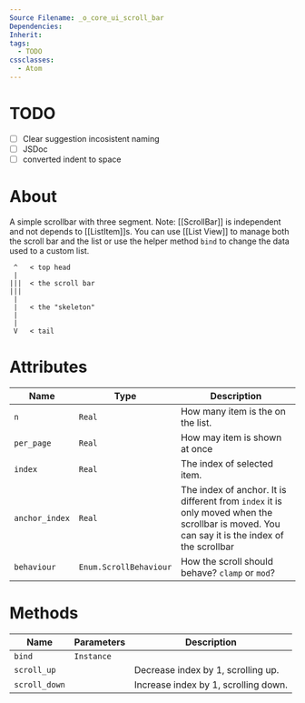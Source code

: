 ```yaml
---
Source Filename: _o_core_ui_scroll_bar
Dependencies: 
Inherit: 
tags:
  - TODO
cssclasses:
  - Atom
---
```

# TODO
- [ ] Clear suggestion incosistent naming
- [ ] JSDoc
- [ ] converted indent to space
# About
A simple scrollbar with three segment. Note: [[ScrollBar]] is independent and not depends to [[ListItem]]s. You can use [[List View]] to manage both the scroll bar and the list or use the helper method `bind` to change the data used to a custom list.

```
 ^   < top head
 |
|||  < the scroll bar
|||
 |
 |   < the "skeleton"
 | 
 |
 V   < tail
```
# Attributes
| Name           | Type                   | Description                                                                                                                                  |
| -------------- | ---------------------- | -------------------------------------------------------------------------------------------------------------------------------------------- |
| `n`            | `Real`                 | How many item is the on the list.                                                                                                            |
| `per_page`     | `Real`                 | How may item is shown at once                                                                                                                |
| `index`        | `Real`                 | The index of selected item.                                                                                                                  |
| `anchor_index` | `Real`                 | The index of anchor. It is different from `index` it is only moved when the scrollbar is moved. You can say it is the index of the scrollbar |
| `behaviour`    | `Enum.ScrollBehaviour` | How the scroll should behave? `clamp` or `mod`?                                                                                              |

# Methods
| Name          | Parameters | Description                          |
| ------------- | ---------- | ------------------------------------ |
| `bind`              | `Instance`           |                                      |
| `scroll_up`   |            | Decrease index by 1, scrolling up.   |
| `scroll_down` |            | Increase index by 1, scrolling down. |

